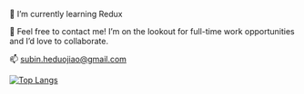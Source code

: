 🌱 I’m currently learning Redux  
  
💬 Feel free to contact me! I’m on the lookout for full-time work opportunities and I’d love to collaborate.  
  
📫 subin.heduojiao@gmail.com  
  
[![Top Langs](https://github-readme-stats.vercel.app/api/top-langs/?username=michan0628&layout=compact&theme=buefy)](https://github.com/anuraghazra/github-readme-stats)
